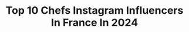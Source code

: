 ---
title: Top 10 Chefs Instagram Influencers In France In 2024
description: >-
  Find top chefs Instagram influencers in France in 2024. Most popular hashtags: #pastry #love #patisserie.
platform: Instagram
hits: 447
text_top: Identify the top-rated Instagram accounts on inBeat.
text_bottom: Our database has 447 Instagram influencers like this in France for you to pitch.
profiles:
  - username: "pierrejean_quinonero"
    fullname: >-
      Pierre-Jean Quinonero
    bio: >-
      Pastry Chef @fscapferrat ☀️ 🎂 @neulo_epicerie 🌾 Master class 🌎 🥇Champion de France du Dessert 21 🥇Top Pastry Chef Awards 23 🥇Passion dessert 23/24
    location: "France"
    followers: 211078
    engagement: 510
    commentsToLikes: 0.006754
    id: ckap2ykeo0v7j0i78v3y7uddz
    verified: false
    hashtags: "#team, #viral, #cake, #viralreels"
  - username: "danny_khezzar"
    fullname: >-
      Danny Khezzar Top Chef
    bio: >-
      • Chef du Bayview ⭐️ Michelin • Top Chef 14 🔪 • 18/20 au G&m ✨ 📍Genève 🇨🇭 ✉️ contact@khezzarcook.fr Livre d’or 📕
    location: "France"
    followers: 350899
    engagement: 1011
    commentsToLikes: 0.044985
    id: clqi3fgill1ok0k08a7ajfaa9
    verified: false
    hashtags: "#pastry, #food, #dannykhezzar, #geneve"
  - username: "jonathan_jablonski_official"
    fullname: >-
      Jonathan Jablonski
    bio: >-
      🧑‍🍳Chef & Serial Entrepreneur 😎PDG @factoryandco 🤵🏻Co-Founder @italianqueen_official @heroessuperfood @rocknfreelife @los_pueblos_cartel
    location: "France"
    followers: 100895
    engagement: 877
    commentsToLikes: 0.016382
    id: ck0tzdfufpx8m0i1920ilh9rw
    verified: false
    hashtags: "#gym, #entrepreneur, #inspiration, #motivation"
  - username: "matthieu_carlin"
    fullname: >-
      𝐌𝐚𝐭𝐭𝐡𝐢𝐞𝐮 𝐂𝐚𝐫𝐥𝐢𝐧
    bio: >-
      PASTRY CHEF - Hôtel de Crillon - A Rosewood Hotel Butterfly Patisserie matthieu.carlin@rosewoodhotels.com
    location: "France"
    followers: 28838
    engagement: 366
    commentsToLikes: 0.080058
    id: ck6u2tawhtt9s0j71tcmzteqn
    verified: false
    hashtags: "#teatime, #patisserie, #chocolat, #rwjourneys"
  - username: "chef_sebastien_lepinoy"
    fullname: >-
      Lepinoy Sebastien
    bio: >-
      ⭐️⭐️⭐Michelin Star Chef -97 La Liste 2023 -5 stars Forbes Travel -Asia 50Best Listed Since 2013 "Haute Cuisine Française" ::: Chopard Ambassador :::
    location: "France"
    followers: 31457
    engagement: 347
    commentsToLikes: 0.012952
    id: ck55kslk000750i11jx92252y
    verified: false
    hashtags: "#kaviari, #caviar, #lesamisway, #chopardwatch"
  - username: "damienjuquel"
    fullname: >-
      Damien Juquel / 📸 Photography
    bio: >-
      Fashion and Wedding Photographer 📍St Etienne / Paris Chef du Département Photo & Associé chez @auuna.studio Ambassador for @studio_gonnet
    location: "France"
    followers: 20558
    engagement: 318
    commentsToLikes: 0.008164
    id: ck55kja1izfrn0i11qzbzbvul
    verified: false
    hashtags: "#portraitphotography, #fashioneditorial, #fashionmodel, #instafashion"
  - username: "heuss_lenfoire"
    fullname: >-
      Heuss L'enfoiré
    bio: >-
      📩 heuss.management@gmail.com Chef d’orchestre 🎻🇰🇵 - dispo partout ⬇️
    location: "France"
    followers: 1009624
    engagement: 268
    commentsToLikes: 0.005385
    id: ck0tuhcxe75wm0i19a43hhalz
    verified: true
    hashtags: "#kalitada, #enpassantpecho, #gucciversace, #islamujeres"
  - username: "julie_pancakes"
    fullname: >-
      Julie 🌿
    bio: >-
      Cofondatrice @veirmagazine 🌱 Cheffe du #gangdestomates 🍅 📍 Pau (64)
    location: "France"
    followers: 31109
    engagement: 267
    commentsToLikes: 0.055851
    id: ck5zvjt034daf0i14a6ezyt9c
    verified: false
    hashtags: "#dumbledore, #michealgambon, #harrypotter, #gangdestomates"
  - username: "teamamut"
    fullname: >-
      Tea Mamut
    bio: >-
      🍰Pastry chef/Owner of @oskolacpastry 🏫Alumni of @theculinaryinstituteofamerica 🌱Clean eating ✈️Travels 🎸John Mayer
    location: "France"
    followers: 22323
    engagement: 259
    commentsToLikes: 0.018461
    id: ck6tq9lcxq5zd0j71xrve1hyb
    verified: false
    hashtags: "#weddingvibes, #easter, #oskolacpastry, #pastryshop"
  - username: "keshiaknightpulliam"
    fullname: >-
      Keshia Knight Pulliam
    bio: >-
      Actor-Director-Entrepreneur. However, Wife & Mommy are my favorite titles… Follow @Keshiaskitchen my chef & spice journey!!
    location: "France"
    followers: 2163618
    engagement: 257
    commentsToLikes: 0.015516
    id: ck0w3r0lmutsj0i19df97efx3
    verified: true
    hashtags: "#marriedatfirstsight, #love, #knightjames, #milkdoesabodygood"
---